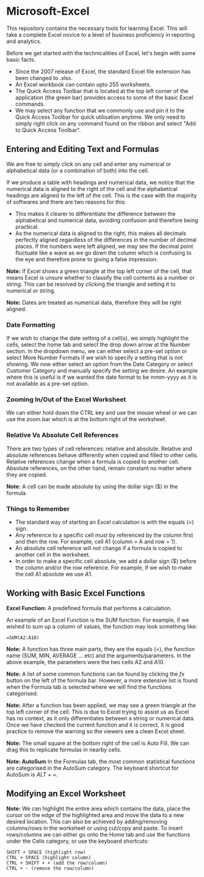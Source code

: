 # Microsoft-Excel

This repository contains the necessary tools for learning Excel. This will take a complete Excel novice to a level of business proficiency in reporting and analytics.

Before we get started with the technicalities of Excel, let's begin with some basic facts.

- Since the 2007 release of Excel, the standard Excel file extension has been changed to .xlsx.
- An Excel workbook can contain upto 255 worksheets.
- The Quick Access Toolbar that is located at the top left corner of the application (the green bar) provides access to some of the basic Excel commands.
- We may select any function that we commonly use and pin it to the Quick Access Toolbar for quick utilisation anytime. We only need to simply right click on any command found on the ribbon and select "Add to Quick Access Toolbar".

## Entering and Editing Text and Formulas

We are free to simply click on any cell and enter any numerical or alphabetical data (or a combination of both) into the cell.

If we produce a table with headings and numerical data, we notice that the numerical data is aligned to the right of the cell and the alphabetical headings are aligned to the left of the cell. This is the case with the majority of softwares and there are two reasons for this:

- This makes it clearer to differentiate the difference between the alphabetical and numerical data, avoiding confusion and therefore being practical.
- As the numerical data is aligned to the right, this makes all decimals perfectly aligned regardless of the differences in the number of decimal places. If the numbers were left aligned, we may see the decimal point fluctuate like a wave as we go down the column which is confusing to the eye and therefore prone to giving a false impression.

**Note:** If Excel shows a green triangle at the top left corner of the cell, that means Excel is unsure whether to classify the cell contents as a number or string. This can be resolved by clicking the triangle and setting it to numerical or string.

**Note:** Dates are treated as numerical data, therefore they will be right aligned.

### Date Formatting

If we wish to change the date setting of a cell(s), we simply highlight the cells, select the home tab and select the drop down arrow at the Number section. In the dropdown menu, we can either select a pre-set option or select More Number Formats if we wish to specify a setting that is not showing. We now either select an option from the Date Category or select Customer Category and manually specify the setting we desire. An example where this is useful is if we wanted the date format to be mmm-yyyy as it is not available as a pre-set option.

### Zooming In/Out of the Excel Worksheet

We can either hold down the CTRL key and use the mouse wheel or we can use the zoom bar which is at the bottom right of the worksheet.

### Relative Vs Absolute Cell References

There are two types of cell references: relative and absolute. Relative and absolute references behave differently when copied and filled to other cells. Relative references change when a formula is copied to another cell. Absolute references, on the other hand, remain constant no matter where they are copied.

**Note:** A cell can be made absolute by using the dollar sign ($) in the formula.

### Things to Remember

- The standard way of starting an Excel calculation is with the equals (=) sign.
- Any reference to a specific cell must by referenced by the column first and then the row. For example, cell A1 (column = A and row = 1).
- An absolute cell reference will not change if a formula is copied to another cell in the worksheet.
- In order to make a specific cell absolute, we add a dollar sign ($) before the column and/or the row reference. For example, if we wish to make the cell A1 absolute we use $A$1.

## Working with Basic Excel Functions

**Excel Function:** A predefined formula that performs a calculation.

An example of an Excel Function is the SUM function. For example, if we wished to sum up a column of values, the function may look something like:

```
=SUM(A2:A10)
```

**Note:** A function has three main parts, they are the equals (=), the function name (SUM, MIN, AVERAGE ... etc) and the arguments/parameters. In the above example, the parameters were the two cells A2 and A10.

**Note:** A list of some common functions can be found by clicking the *fx* button on the left of the formula bar. However, a more extensive list is found when the Formula tab is selected where we will find the functions categorised.

**Note:** After a function has been applied, we may see a green triangle at the top left corner of the cell. This is due to Excel trying to assist us as Excel has no context, as it only differentiates between a string or numerical data. Once we have checked the current function and it is correct, it is good practice to remove the warning so the viewers see a clean Excel sheet.

**Note:** The small square at the bottom right of the cell is Auto Fill. We can drag this to replicate formulas in nearby cells.

**Note: AutoSum** In the Formulas tab, the most common statistical functions are categorised in the AutoSum category. The keyboard shortcut for AutoSum is *ALT + =*.

## Modifying an Excel Worksheet

**Note:** We can highlight the entire area which contains the data, place the cursor on the edge of the highlighted area and move the data to a new desired location. This can also be achieved by adding/removing columns/rows in the worksheet or using cut/copy and paste. To insert rows/columns we can either go onto the Home tab and use the functions under the Cells category, or use the keyboard shortcuts:

```
SHIFT + SPACE (highlight row)
CTRL + SPACE (highlight column)
CTRL + SHIFT + + (add the row/column)
CTRL + - (remove the row/column)
```

